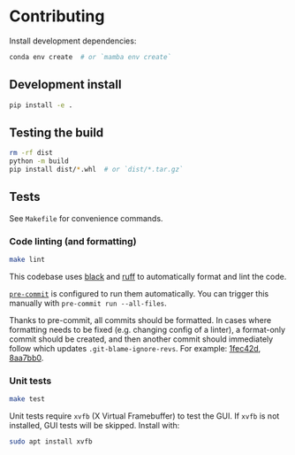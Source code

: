 # Contributing

Install development dependencies:

```bash
conda env create  # or `mamba env create`
```


## Development install

```bash
pip install -e .
```


## Testing the build

```bash
rm -rf dist
python -m build
pip install dist/*.whl  # or `dist/*.tar.gz`
```


## Tests

See `Makefile` for convenience commands.


### Code linting (and formatting)

```bash
make lint
```

This codebase uses [black](https://black.readthedocs.io/en/stable/) and
[ruff](https://github.com/charliermarsh/ruff) to automatically format and lint the code.

[`pre-commit`](https://pre-commit.com/) is configured to run them automatically. You can
trigger this manually with `pre-commit run --all-files`.

Thanks to pre-commit, all commits should be formatted. In cases where formatting needs
to be fixed (e.g. changing config of a linter), a format-only commit should be created,
and then another commit should immediately follow which updates
`.git-blame-ignore-revs`. For example:
[1fec42d](https://github.com/matplotlib/viscm/pull/64/commits/1fec42d0baf90e00d510efd76cb6006fa0c70dc4),
[8aa7bb0](https://github.com/matplotlib/viscm/pull/64/commits/8aa7bb01440aeca6f8bbcefe0671c28f2ce284c6).


### Unit tests

```bash
make test
```

Unit tests require `xvfb` (X Virtual Framebuffer) to test the GUI. If `xvfb` is not
installed, GUI tests will be skipped. Install with:

```bash
sudo apt install xvfb
```
